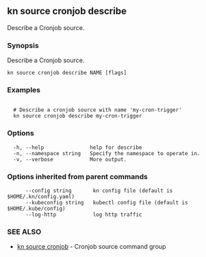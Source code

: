 ## kn source cronjob describe

Describe a Cronjob source.

### Synopsis

Describe a Cronjob source.

```
kn source cronjob describe NAME [flags]
```

### Examples

```

  # Describe a cronjob source with name 'my-cron-trigger'
  kn source cronjob describe my-cron-trigger
```

### Options

```
  -h, --help               help for describe
  -n, --namespace string   Specify the namespace to operate in.
  -v, --verbose            More output.
```

### Options inherited from parent commands

```
      --config string       kn config file (default is $HOME/.kn/config.yaml)
      --kubeconfig string   kubectl config file (default is $HOME/.kube/config)
      --log-http            log http traffic
```

### SEE ALSO

* [kn source cronjob](kn_source_cronjob.md)	 - Cronjob source command group

